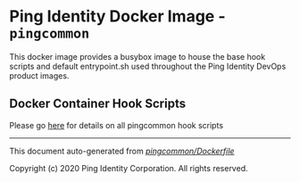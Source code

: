
# Ping Identity Docker Image - `pingcommon`

This docker image provides a busybox image to house the base hook scripts
and default entrypoint.sh used throughout the Ping Identity DevOps product images.


## Docker Container Hook Scripts
Please go [here](https://github.com/pingidentity/pingidentity-devops-getting-started/tree/master/docs/docker-images/pingcommon/hooks/README.md) for details on all pingcommon hook scripts

---
This document auto-generated from _[pingcommon/Dockerfile](https://github.com/pingidentity/pingidentity-docker-builds/blob/master/pingcommon/Dockerfile)_

Copyright (c) 2020 Ping Identity Corporation. All rights reserved.
